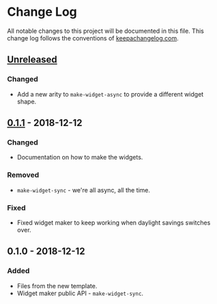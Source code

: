 # Change Log
All notable changes to this project will be documented in this file. This change log follows the conventions of [keepachangelog.com](http://keepachangelog.com/).

## [Unreleased]
### Changed
- Add a new arity to `make-widget-async` to provide a different widget shape.

## [0.1.1] - 2018-12-12
### Changed
- Documentation on how to make the widgets.

### Removed
- `make-widget-sync` - we're all async, all the time.

### Fixed
- Fixed widget maker to keep working when daylight savings switches over.

## 0.1.0 - 2018-12-12
### Added
- Files from the new template.
- Widget maker public API - `make-widget-sync`.

[Unreleased]: https://github.com/your-name/alda-musician/compare/0.1.1...HEAD
[0.1.1]: https://github.com/your-name/alda-musician/compare/0.1.0...0.1.1
